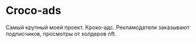 # Croco-ads

Самый крупный моей проект. Кроко-адс. Рекламодатели заказывают подписчиков, просмотры от холдеров nft.
